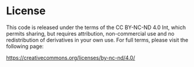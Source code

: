 # License

This code is released under the terms of the CC BY-NC-ND 4.0 Int, which permits sharing, but requires attribution, non-commercial use and no redistribution of derivatives in your own use. For full terms, please visit the following page:

https://creativecommons.org/licenses/by-nc-nd/4.0/
 
